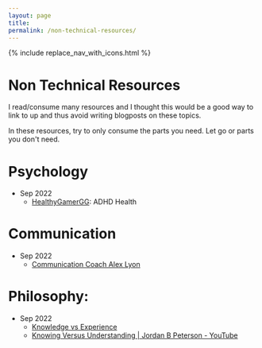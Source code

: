 ```yaml
---
layout: page
title: 
permalink: /non-technical-resources/
---
```


{% include replace_nav_with_icons.html %}

# Non Technical Resources

I read/consume many resources and I thought this would be a good way to link to up and thus avoid  writing blogposts on these topics.

In these resources, try to only consume the parts you need. Let go or parts you don't need.

# Psychology
- Sep 2022
    - [HealthyGamerGG](https://www.youtube.com/c/HealthyGamerGG): ADHD Health

# Communication
- Sep 2022
    - [Communication Coach Alex Lyon](https://www.youtube.com/c/CommunicationSkillsCoachAlexLyon)


# Philosophy:
- Sep 2022
    - [Knowledge vs Experience](https://www.youtube.com/watch?v=nvPtZyVZFhM)
    - [Knowing Versus Understanding | Jordan B Peterson - YouTube](https://www.youtube.com/watch?v=Y0tGxcUaVm0)